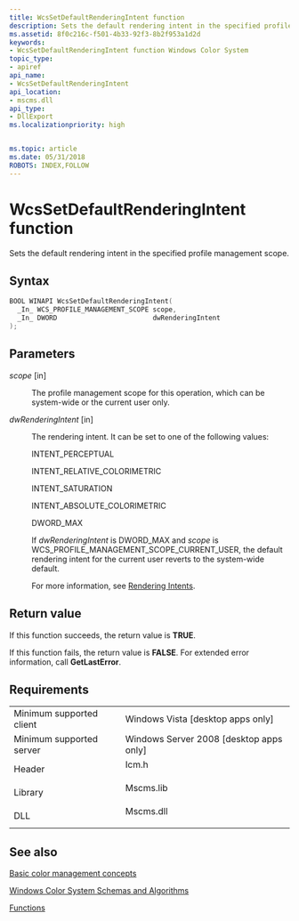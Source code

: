 ```yaml
---
title: WcsSetDefaultRenderingIntent function
description: Sets the default rendering intent in the specified profile management scope.
ms.assetid: 8f0c216c-f501-4b33-92f3-8b2f953a1d2d
keywords:
- WcsSetDefaultRenderingIntent function Windows Color System
topic_type:
- apiref
api_name:
- WcsSetDefaultRenderingIntent
api_location:
- mscms.dll
api_type:
- DllExport
ms.localizationpriority: high


ms.topic: article
ms.date: 05/31/2018
ROBOTS: INDEX,FOLLOW
---
```


# WcsSetDefaultRenderingIntent function

Sets the default rendering intent in the specified profile management scope.

## Syntax


```C++
BOOL WINAPI WcsSetDefaultRenderingIntent(
  _In_ WCS_PROFILE_MANAGEMENT_SCOPE scope,
  _In_ DWORD                        dwRenderingIntent
);
```



## Parameters

<dl> <dt>

*scope* \[in\]
</dt> <dd>

The profile management scope for this operation, which can be system-wide or the current user only.

</dd> <dt>

*dwRenderingIntent* \[in\]
</dt> <dd>

The rendering intent. It can be set to one of the following values:

INTENT\_PERCEPTUAL

 

INTENT\_RELATIVE\_COLORIMETRIC

 

INTENT\_SATURATION

 

INTENT\_ABSOLUTE\_COLORIMETRIC

 

DWORD\_MAX

If *dwRenderingIntent* is DWORD\_MAX and *scope* is WCS\_PROFILE\_MANAGEMENT\_SCOPE\_CURRENT\_USER, the default rendering intent for the current user reverts to the system-wide default.

For more information, see [Rendering Intents](rendering-intents.md).

</dd> </dl>

## Return value

If this function succeeds, the return value is **TRUE**.

If this function fails, the return value is **FALSE**. For extended error information, call **GetLastError**.

## Requirements



|                                     |                                                                                      |
|-------------------------------------|--------------------------------------------------------------------------------------|
| Minimum supported client<br/> | Windows Vista \[desktop apps only\]<br/>                                       |
| Minimum supported server<br/> | Windows Server 2008 \[desktop apps only\]<br/>                                 |
| Header<br/>                   | <dl> <dt>Icm.h</dt> </dl>     |
| Library<br/>                  | <dl> <dt>Mscms.lib</dt> </dl> |
| DLL<br/>                      | <dl> <dt>Mscms.dll</dt> </dl> |



## See also

<dl> <dt>

[Basic color management concepts](basic-color-management-concepts.md)
</dt> <dt>

[Windows Color System Schemas and Algorithms](windows-color-system-schemas-and-algorithms.md)
</dt> <dt>

[Functions](functions.md)
</dt> </dl>

 

 






